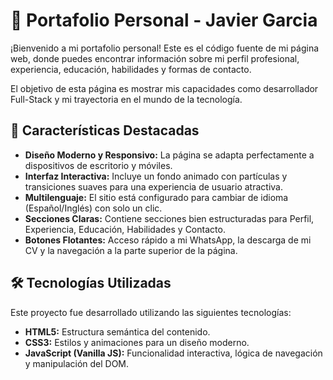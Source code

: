 # 🚀 Portafolio Personal - Javier Garcia

¡Bienvenido a mi portafolio personal! Este es el código fuente de mi página web, donde puedes encontrar información sobre mi perfil profesional, experiencia, educación, habilidades y formas de contacto.

El objetivo de esta página es mostrar mis capacidades como desarrollador Full-Stack y mi trayectoria en el mundo de la tecnología.

## 🌟 Características Destacadas

* **Diseño Moderno y Responsivo:** La página se adapta perfectamente a dispositivos de escritorio y móviles.
* **Interfaz Interactiva:** Incluye un fondo animado con partículas y transiciones suaves para una experiencia de usuario atractiva.
* **Multilenguaje:** El sitio está configurado para cambiar de idioma (Español/Inglés) con solo un clic.
* **Secciones Claras:** Contiene secciones bien estructuradas para Perfil, Experiencia, Educación, Habilidades y Contacto.
* **Botones Flotantes:** Acceso rápido a mi WhatsApp, la descarga de mi CV y la navegación a la parte superior de la página.

## 🛠️ Tecnologías Utilizadas

Este proyecto fue desarrollado utilizando las siguientes tecnologías:

* **HTML5:** Estructura semántica del contenido.
* **CSS3:** Estilos y animaciones para un diseño moderno.
* **JavaScript (Vanilla JS):** Funcionalidad interactiva, lógica de navegación y manipulación del DOM.
